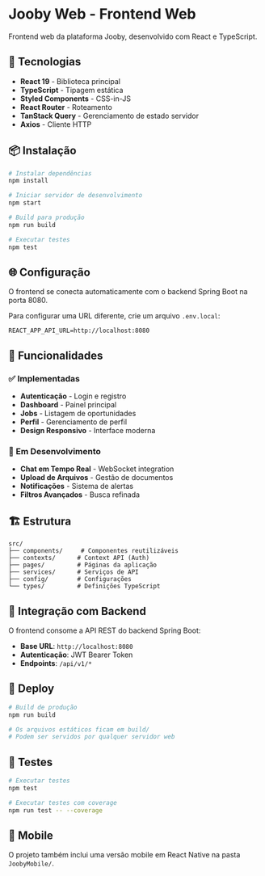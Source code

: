 # Jooby Web - Frontend Web

Frontend web da plataforma Jooby, desenvolvido com React e TypeScript.

## 🚀 Tecnologias

- **React 19** - Biblioteca principal
- **TypeScript** - Tipagem estática
- **Styled Components** - CSS-in-JS
- **React Router** - Roteamento
- **TanStack Query** - Gerenciamento de estado servidor
- **Axios** - Cliente HTTP

## 📦 Instalação

```bash
# Instalar dependências
npm install

# Iniciar servidor de desenvolvimento
npm start

# Build para produção
npm run build

# Executar testes
npm test
```

## 🌐 Configuração

O frontend se conecta automaticamente com o backend Spring Boot na porta 8080.

Para configurar uma URL diferente, crie um arquivo `.env.local`:

```env
REACT_APP_API_URL=http://localhost:8080
```

## 🎨 Funcionalidades

### ✅ Implementadas
- **Autenticação** - Login e registro
- **Dashboard** - Painel principal
- **Jobs** - Listagem de oportunidades
- **Perfil** - Gerenciamento de perfil
- **Design Responsivo** - Interface moderna

### 🔄 Em Desenvolvimento
- **Chat em Tempo Real** - WebSocket integration
- **Upload de Arquivos** - Gestão de documentos
- **Notificações** - Sistema de alertas
- **Filtros Avançados** - Busca refinada

## 🏗️ Estrutura

```
src/
├── components/     # Componentes reutilizáveis
├── contexts/      # Context API (Auth)
├── pages/         # Páginas da aplicação
├── services/      # Serviços de API
├── config/        # Configurações
└── types/         # Definições TypeScript
```

## 🔗 Integração com Backend

O frontend consome a API REST do backend Spring Boot:

- **Base URL**: `http://localhost:8080`
- **Autenticação**: JWT Bearer Token
- **Endpoints**: `/api/v1/*`

## 🚀 Deploy

```bash
# Build de produção
npm run build

# Os arquivos estáticos ficam em build/
# Podem ser servidos por qualquer servidor web
```

## 🧪 Testes

```bash
# Executar testes
npm test

# Executar testes com coverage
npm run test -- --coverage
```

## 📱 Mobile

O projeto também inclui uma versão mobile em React Native na pasta `JoobyMobile/`.